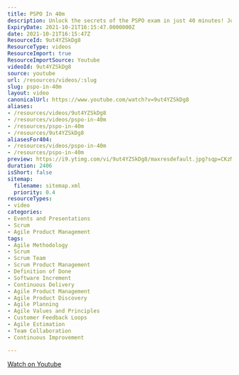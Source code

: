 ```yaml
---
title: PSPO In 40m
description: Unlock the secrets of the PSPO exam in just 40 minutes! Join us for essential tips and strategies to ace your certification with confidence.
ExpiryDate: 2021-10-21T16:15:47.0000000Z
date: 2021-10-21T16:15:47Z
ResourceId: 9ut4YZSkDg8
ResourceType: videos
ResourceImport: true
ResourceImportSource: Youtube
videoId: 9ut4YZSkDg8
source: youtube
url: /resources/videos/:slug
slug: pspo-in-40m
layout: video
canonicalUrl: https://www.youtube.com/watch?v=9ut4YZSkDg8
aliases:
- /resources/videos/9ut4YZSkDg8
- /resources/videos/pspo-in-40m
- /resources/pspo-in-40m
- /resources/9ut4YZSkDg8
aliasesFor404:
- /resources/videos/pspo-in-40m
- /resources/pspo-in-40m
preview: https://i9.ytimg.com/vi/9ut4YZSkDg8/maxresdefault.jpg?sqp=CKzMp7oG&rs=AOn4CLBSmzZPqgRUoRLtXjPrO7tZGzCoRw
duration: 2406
isShort: false
sitemap:
  filename: sitemap.xml
  priority: 0.4
resourceTypes:
- video
categories:
- Events and Presentations
- Scrum
- Agile Product Management
tags:
- Agile Methodology
- Scrum
- Scrum Team
- Scrum Product Management
- Definition of Done
- Software Increment
- Continuous Delivery
- Agile Product Management
- Agile Product Discovery
- Agile Planning
- Agile Values and Principles
- Customer Feedback Loops
- Agile Estimation
- Team Collaboration
- Continuous Improvement

---
```

 [Watch on Youtube](https://www.youtube.com/watch?v=9ut4YZSkDg8)
